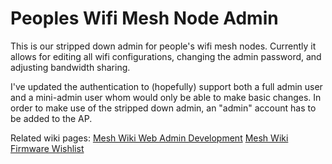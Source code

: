 Peoples Wifi Mesh Node Admin
===============
This is our stripped down admin for people's wifi mesh nodes. Currently it allows for editing all wifi configurations, changing the admin password, and adjusting bandwidth sharing. 

I've updated the authentication to (hopefully) support both a full admin user and a mini-admin user whom would only be able to make basic changes. In order to make use of the stripped down admin, an "admin" account has to be added to the AP. 

Related wiki pages: 
[Mesh Wiki Web Admin Development](https://sudoroom.org/wiki/Mesh/Firmware/Web_Admin_Development "Mesh Wiki Web Admin Development")
[Mesh Wiki Firmware Wishlist](https://sudoroom.org/wiki/Mesh/Firmware#Web_admin_interface "Wiki Firmware Wants")
